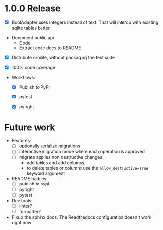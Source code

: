 # 1.0.0 Release
  - [x] BoolAdapter uses integers instead of text. That will interop with existing sqlite tables better

- Document public api
  - Code
  - Extract code docs to README
- [x] Distribute ormlite, without packaging the test suite

- [x] 100% code coverage
- Workflows:
  - [x] Publish to PyPI
  - [x] pytest
  - [x] pyright


# Future work
- Features:
  - [ ] optionally serialize migrations
  - [ ] interactive migration mode where each operation is approved
  - [ ] migrate applies non destructive changes:
    - add tables and add columns.
    - to delete tables or columns use the `allow_destructive=True` keyword argument
- README badges:
  - [ ] publish to pypi
  - [ ] pyright
  - [ ] pytest

- Dev tools:
  - [ ] linter?
  - [ ] formatter?

- Fixup the sphinx docs. The Readthedocs configuration doesn't work right now
